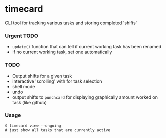 # timecard
CLI tool for tracking various tasks and storing completed 'shifts' 


### Urgent TODO

- `update()` function that can tell if current working task has been renamed
- If no current working task, set one automatically 

### TODO

- Output shifts for a given task 
- interactive 'scrolling' with <tab> for task selection 
- shell mode 
- undo 
- output shifts to `punchcard` for displaying graphically amount worked on task (like github)


### Usage

```
$ timecard view --ongoing 
# just show all tasks that are currently active 
```